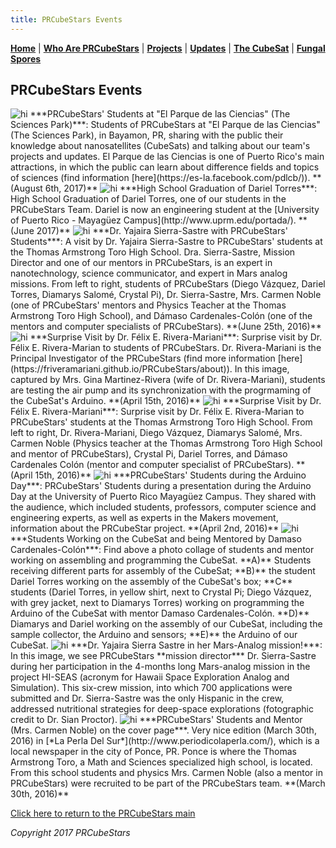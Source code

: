 ```yaml
---
title: PRCubeStars Events
---  
```



[**Home**](https://friveramariani.github.io/PRCubeStars/) | [**Who Are PRCubeStars**](https://friveramariani.github.io/PRCubeStars/about) | [**Projects**](https://friveramariani.github.io/PRCubeStars/projects) | [**Updates**](https://friveramariani.github.io/PRCubeStars/updates) | [**The CubeSat**](https://friveramariani.github.io/PRCubeStars/cubesat) | [**Fungal Spores**](https://friveramariani.github.io/PRCubeStars/fungi)

## PRCubeStars Events


<img src="Images/ParqueDeLasCiencias.jpg" alt="hi" class="inline"/> 
***PRCubeStars' Students at "El Parque de las Ciencias" (The Sciences Park)***: Students of PRCubeStars at "El Parque de las Ciencias" (The Sciences Park), in Bayamon, PR, sharing with the public their knowledge about nanosatellites (CubeSats) and talking about our team's projects and updates. El Parque de las Ciencias is one of Puerto Rico's main attractions, in which the public can learn about difference fields and topics of sciences (find information [here](https://es-la.facebook.com/pdlcb/)). **(August 6th, 2017)**


<img src="Images/Dariel-Graduation.jpg" alt="hi" class="inline"/> 
***High School Graduation of Dariel Torres***: High School Graduation of Dariel Torres, one of our students in the PRCubeStars Team. Dariel is now an engineering student at the [University of Puerto Rico - Mayagüez Campus](http://www.uprm.edu/portada/). **(June 2017)**



<img src="Images/IMG-2166.JPG" alt="hi" class="inline"/>
***Dr. Yajaira Sierra-Sastre with PRCubeStars' Students***: A visit by Dr. Yajaira Sierra-Sastre to PRCubeStars' students at the Thomas Armstrong Toro High School. Dra. Sierra-Sastre, Mission Director and one of our mentors in PRCubeStars, is an expert in nanotechnology, science communicator, and expert in Mars analog missions. From left to right, students of PRCubeStars (Diego Vázquez, Dariel Torres, Diamarys Salomé, Crystal Pi), Dr. Sierra-Sastre, Mrs. Carmen Noble (one of PRCubeStars' mentors and Physics Teacher at the Thomas Armstrong Toro High School), and Dámaso Cardenales-Colón (one of the mentors and computer specialists of PRCubeStars). **(June 25th, 2016)**




<img src="Images/IMG-3060.JPG" alt="hi" class="inline"/>
***Surprise Visit by Dr. Félix E. Rivera-Mariani***: Surprise visit by Dr. Félix E. Rivera-Marian to students of PRCubeStars. Dr. Rivera-Mariani is the Principal Investigator of the PRCubeStars (find more information [here](https://friveramariani.github.io/PRCubeStars/about)). In this image, captured by Mrs. Gina Martinez-Rivera (wife of Dr. Rivera-Mariani), students are testing the air pump and its synchronization with the progrmaming of the CubeSat's Arduino. **(April 15th, 2016)**



<img src="Images/IMG-3059.JPG" alt="hi" class="inline"/>
***Surprise Visit by Dr. Félix E. Rivera-Mariani***: Surprise visit by Dr. Félix E. Rivera-Marian to PRCubeStars' students at the Thomas Armstrong Toro High School. From left to right, Dr. Rivera-Mariani, Diego Vázquez, Diamarys Salomé, Mrs. Carmen Noble (Physics teacher at the Thomas Armstrong Toro High School and mentor of PRCubeStars), Crystal Pi, Dariel Torres, and Dámaso Cardenales Colón (mentor and computer specialist of PRCubeStars). **(April 15th, 2016)**



<img src="Images/Presentation-PRCubeStars-1.jpg" alt="hi" class="inline"/>
***PRCubeStars' Students during the Arduino Day***: PRCubeStars' Students during a presentation during the Arduino Day at the University of Puerto Rico Mayagüez Campus. They shared with the audience, which included students, professors, computer science and engineering experts, as well as experts in the Makers movement, information about the PRCubeStar project. **(April 2nd, 2016)**



<img src="Images/StudentsWorking1.jpg" alt="hi" class="inline"/>
***Students Working on the CubeSat and being Mentored by Damaso Cardenales-Colón***: Find above a photo collage of students and mentor working on assembling and programming the CubeSat. **A)** Students receiving different parts for assembly of the CubeSat; **B)** the student Dariel Torres working on the assembly of the CubeSat's box; **C** students (Dariel Torres, in yellow shirt, next to Crystal Pi; Diego Vázquez, with grey jacket, next to Diamarys Torres) working on programming the Arduino of the CubeSat with mentor Damaso Cardenales-Colón. **D)** Diamarys and Dariel working on the assembly of our CubeSat, including the sample collector, the Arduino and sensors; **E)** the Arduino of our CubeSat. 



<img src="Images/Yajaira-MarsAnalogMission.jpg" alt="hi" class="inline"/>
***Dr. Yajaira Sierra Sastre in her Mars-Analog mission!***: In this image, we see PRCubeStars **mission director*** Dr. Sierra-Sastre during her participation in the 4-months long Mars-analog mission in the project HI-SEAS (acronym for Hawaii Space Exploration Analog and Simulation). This six-crew mission, into which 700 applications were submitted and Dr. Sierra-Sastre was the only Hispanic in the crew, addressed nutritional strategies for deep-space explorations (fotographic credit to Dr. Sian Proctor).


<img src="Images/Portada-PerlaDelSur.jpg" alt="hi" class="inline"/>
***PRCubeStars' Students and Mentor (Mrs. Carmen Noble) on the cover page***. Very nice edition (March 30th, 2016) in [*La Perla Del Sur*](http://www.periodicolaperla.com/), which is a local newspaper in the city of Ponce, PR.  Ponce is where the Thomas Armstrong Toro, a Math and Sciences specialized high school, is located. From this school students and physics Mrs. Carmen Noble (also a mentor in PRCubeStars) were recruited to be part of the PRCubeStars team. **(March 30th, 2016)**

<script>
  (function(i,s,o,g,r,a,m){i['GoogleAnalyticsObject']=r;i[r]=i[r]||function(){
  (i[r].q=i[r].q||[]).push(arguments)},i[r].l=1*new Date();a=s.createElement(o),
  m=s.getElementsByTagName(o)[0];a.async=1;a.src=g;m.parentNode.insertBefore(a,m)
  })(window,document,'script','https://www.google-analytics.com/analytics.js','ga');

  ga('create', 'UA-103557590-2', 'auto');
  ga('send', 'pageview');

</script>

[Click here to return to the PRCubeStars main](https://friveramariani.github.io/PRCubeStars/)

*Copyright 2017 PRCubeStars*
